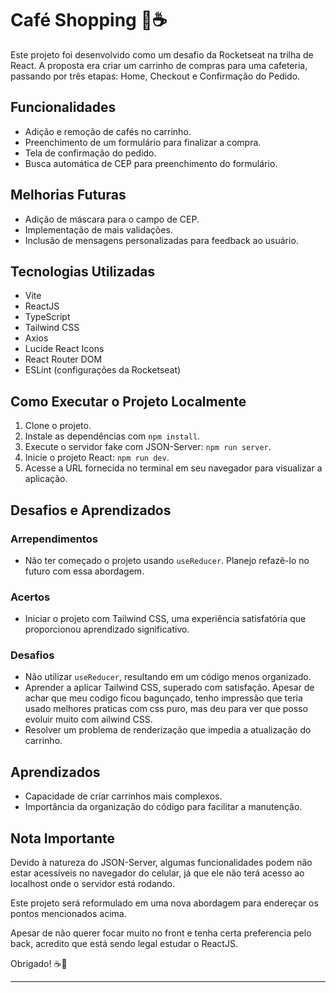 # Café Shopping 🛒☕

Este projeto foi desenvolvido como um desafio da Rocketseat na trilha de React. A proposta era criar um carrinho de compras para uma cafeteria, passando por três etapas: Home, Checkout e Confirmação do Pedido.

## Funcionalidades

- Adição e remoção de cafés no carrinho.
- Preenchimento de um formulário para finalizar a compra.
- Tela de confirmação do pedido.
- Busca automática de CEP para preenchimento do formulário.

## Melhorias Futuras

- Adição de máscara para o campo de CEP.
- Implementação de mais validações.
- Inclusão de mensagens personalizadas para feedback ao usuário.

## Tecnologias Utilizadas

- Vite
- ReactJS
- TypeScript
- Tailwind CSS
- Axios
- Lucide React Icons
- React Router DOM
- ESLint (configurações da Rocketseat)

## Como Executar o Projeto Localmente

1. Clone o projeto.
2. Instale as dependências com `npm install`.
3. Execute o servidor fake com JSON-Server: `npm run server`.
4. Inicie o projeto React: `npm run dev`.
5. Acesse a URL fornecida no terminal em seu navegador para visualizar a aplicação.

## Desafios e Aprendizados

### Arrependimentos
- Não ter começado o projeto usando `useReducer`. Planejo refazê-lo no futuro com essa abordagem.

### Acertos
- Iniciar o projeto com Tailwind CSS, uma experiência satisfatória que proporcionou aprendizado significativo.

### Desafios
- Não utilizar `useReducer`, resultando em um código menos organizado.
- Aprender a aplicar Tailwind CSS, superado com satisfação. Apesar de achar que meu codigo ficou bagunçado, tenho impressão que teria usado melhores praticas com css puro, mas deu para ver que posso evoluir muito com ailwind CSS.
- Resolver um problema de renderização que impedia a atualização do carrinho.

## Aprendizados

- Capacidade de criar carrinhos mais complexos.
- Importância da organização do código para facilitar a manutenção.

## Nota Importante

Devido à natureza do JSON-Server, algumas funcionalidades podem não estar acessíveis no navegador do celular, já que ele não terá acesso ao localhost onde o servidor está rodando.

Este projeto será reformulado em uma nova abordagem para endereçar os pontos mencionados acima.

Apesar de não querer focar muito no front e tenha certa preferencia pelo back, acredito que está sendo legal estudar o ReactJS.

Obrigado! ☕🛒

---

